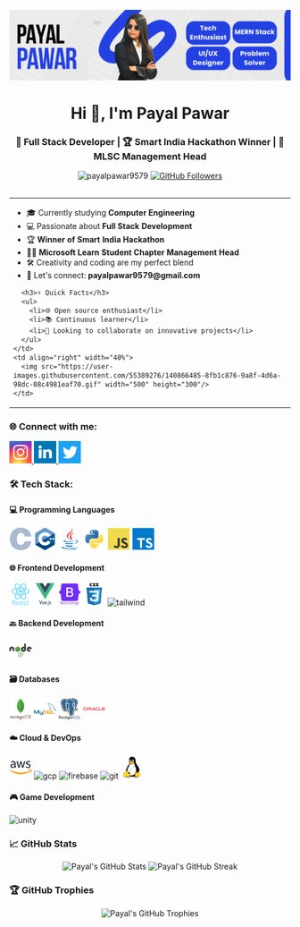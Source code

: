 ![logo](https://github.com/payalpawar9579/payalpawar9579/blob/main/githubbanner.png)
<h1 align="center">
  Hi 👋, I'm Payal Pawar
</h1>

<h3 align="center">🚀 Full Stack Developer | 🏆 Smart India Hackathon Winner | 🎯 MLSC Management Head</h3>

<div align="center">
  <img src="https://komarev.com/ghpvc/?username=payalpawar9579&label=Profile%20views&color=0e75b6&style=flat" alt="payalpawar9579" /> 
  <a href="https://github.com/payalpawar9579?tab=followers">
    <img src="https://img.shields.io/github/followers/payalpawar9579?label=Followers&style=social" alt="GitHub Followers">
  </a>
</div>

<br>

<table>
  <tr>
    <td align="left" width="60%">
      <ul>
        <li>🎓 Currently studying <strong>Computer Engineering</strong></li>
        <li>💻 Passionate about <strong>Full Stack Development</strong></li>
        <li>🏆 <strong>Winner of Smart India Hackathon</strong></li>
        <li>👩‍💻 <strong>Microsoft Learn Student Chapter Management Head</strong></li>
        <li>🛠️ Creativity and coding are my perfect blend</li>
        <li>📩 Let's connect: <strong>payalpawar9579@gmail.com</strong></li>
      </ul>
      
      <h3>⚡ Quick Facts</h3>
      <ul>
        <li>🌐 Open source enthusiast</li>
        <li>📚 Continuous learner</li>
        <li>👯 Looking to collaborate on innovative projects</li>
      </ul>
    </td>
    <td align="right" width="40%">
      <img src="https://user-images.githubusercontent.com/55389276/140866485-8fb1c876-9a8f-4d6a-98dc-08c4981eaf70.gif" width="500" height="300"/>
    </td>
  </tr>
</table>

<h3 align="left">🌐 Connect with me:</h3>
<p align="left">
  <a href="https://www.instagram.com/payal_pixelize/" target="_blank" rel="noreferrer">
    <img src="https://raw.githubusercontent.com/edent/SuperTinyIcons/master/images/svg/instagram.svg" alt="Instagram" width="40" height="40"/>
  </a>
  <a href="https://www.linkedin.com/in/yourprofile" target="_blank" rel="noreferrer">
    <img src="https://raw.githubusercontent.com/edent/SuperTinyIcons/master/images/svg/linkedin.svg" alt="LinkedIn" width="40" height="40"/>
  </a>
  <a href="https://twitter.com/yourhandle" target="_blank" rel="noreferrer">
    <img src="https://raw.githubusercontent.com/edent/SuperTinyIcons/master/images/svg/twitter.svg" alt="Twitter" width="40" height="40"/>
  </a>
</p>

<h3 align="left">🛠️ Tech Stack:</h3>

<h4>💻 Programming Languages</h4>
<p align="left">
  <img src="https://raw.githubusercontent.com/devicons/devicon/master/icons/c/c-original.svg" alt="c" width="40" height="40"/>
  <img src="https://raw.githubusercontent.com/devicons/devicon/master/icons/cplusplus/cplusplus-original.svg" alt="cplusplus" width="40" height="40"/>
  <img src="https://raw.githubusercontent.com/devicons/devicon/master/icons/java/java-original.svg" alt="java" width="40" height="40"/>
  <img src="https://raw.githubusercontent.com/devicons/devicon/master/icons/python/python-original.svg" alt="python" width="40" height="40"/>
  <img src="https://raw.githubusercontent.com/devicons/devicon/master/icons/javascript/javascript-original.svg" alt="javascript" width="40" height="40"/>
  <img src="https://raw.githubusercontent.com/devicons/devicon/master/icons/typescript/typescript-original.svg" alt="typescript" width="40" height="40"/>
</p>

<h4>🌐 Frontend Development</h4>
<p align="left">
  <img src="https://raw.githubusercontent.com/devicons/devicon/master/icons/react/react-original-wordmark.svg" alt="react" width="40" height="40"/>
  <img src="https://raw.githubusercontent.com/devicons/devicon/master/icons/vuejs/vuejs-original-wordmark.svg" alt="vuejs" width="40" height="40"/>
  <img src="https://raw.githubusercontent.com/devicons/devicon/master/icons/bootstrap/bootstrap-plain-wordmark.svg" alt="bootstrap" width="40" height="40"/>
  <img src="https://raw.githubusercontent.com/devicons/devicon/master/icons/css3/css3-original-wordmark.svg" alt="css3" width="40" height="40"/>
  <img src="https://www.vectorlogo.zone/logos/tailwindcss/tailwindcss-icon.svg" alt="tailwind" width="40" height="40"/>
</p>

<h4>🔙 Backend Development</h4>
<p align="left">
  <img src="https://raw.githubusercontent.com/devicons/devicon/master/icons/nodejs/nodejs-original-wordmark.svg" alt="nodejs" width="40" height="40"/>
</p>

<h4>🗃️ Databases</h4>
<p align="left">
  <img src="https://raw.githubusercontent.com/devicons/devicon/master/icons/mongodb/mongodb-original-wordmark.svg" alt="mongodb" width="40" height="40"/>
  <img src="https://raw.githubusercontent.com/devicons/devicon/master/icons/mysql/mysql-original-wordmark.svg" alt="mysql" width="40" height="40"/>
  <img src="https://raw.githubusercontent.com/devicons/devicon/master/icons/postgresql/postgresql-original-wordmark.svg" alt="postgresql" width="40" height="40"/>
  <img src="https://raw.githubusercontent.com/devicons/devicon/master/icons/oracle/oracle-original.svg" alt="oracle" width="40" height="40"/>
</p>

<h4>☁️ Cloud & DevOps</h4>
<p align="left">
  <img src="https://raw.githubusercontent.com/devicons/devicon/master/icons/amazonwebservices/amazonwebservices-original-wordmark.svg" alt="aws" width="40" height="40"/>
  <img src="https://www.vectorlogo.zone/logos/google_cloud/google_cloud-icon.svg" alt="gcp" width="40" height="40"/>
  <img src="https://www.vectorlogo.zone/logos/firebase/firebase-icon.svg" alt="firebase" width="40" height="40"/>
  <img src="https://www.vectorlogo.zone/logos/git-scm/git-scm-icon.svg" alt="git" width="40" height="40"/>
  <img src="https://raw.githubusercontent.com/devicons/devicon/master/icons/linux/linux-original.svg" alt="linux" width="40" height="40"/>
</p>

<h4>🎮 Game Development</h4>
<p align="left">
  <img src="https://www.vectorlogo.zone/logos/unity3d/unity3d-icon.svg" alt="unity" width="40" height="40"/>
</p>

<h3>📈 GitHub Stats</h3>
<p align="center">
  <img src="https://github-readme-stats.vercel.app/api?username=payalpawar9579&show_icons=true&theme=radical" alt="Payal's GitHub Stats" width="48%"/>
  <img src="https://github-readme-streak-stats.herokuapp.com/?user=payalpawar9579&theme=radical" alt="Payal's GitHub Streak" width="48%"/>
</p>

<h3>🏆 GitHub Trophies</h3>
<p align="center">
  <img src="https://github-profile-trophy.vercel.app/?username=payalpawar9579&theme=radical&no-frame=true&row=1&margin-w=15" alt="Payal's GitHub Trophies"/>
</p>
